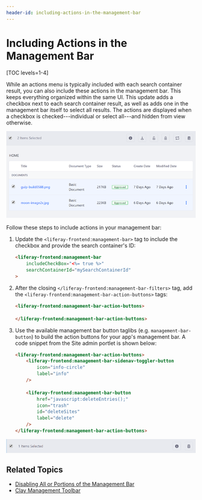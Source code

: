 ```yaml
---
header-id: including-actions-in-the-management-bar
---
```


# Including Actions in the Management Bar

[TOC levels=1-4]

While an actions menu is typically included with each search container result, 
you can also include these actions in the management bar. This keeps everything 
organized within the same UI. This update adds a checkbox next to each search 
container result, as well as adds one in the management bar itself to select all 
results. The actions are displayed when a checkbox is checked---individual or 
select all---and hidden from view otherwise. 

![Figure 1: You can select individual results or all results at once.](../../../../../images/liferay-frontend-taglib-management-bar-include-checkbox.png)

Follow these steps to include actions in your management bar:

1.  Update the `<liferay-frontend:management-bar>` tag to include the checkbox 
    and provide the search container's ID:

    ```html
    <liferay-frontend:management-bar
    	includeCheckBox="<%= true %>"
    	searchContainerId="mySearchContainerId"
    >
    ```

2.  After the closing `</liferay-frontend:management-bar-filters>` tag, add the 
    `<liferay-frontend:management-bar-action-buttons>` tags:

    ```html    
    <liferay-frontend:management-bar-action-buttons>

    </liferay-frontend:management-bar-action-buttons>
    ```

3.  Use the available management bar button taglibs 
    (e.g. `management-bar-button`) to build the action buttons for your app's 
    management bar. A code snippet from the Site admin portlet is shown below: 

    ```html
    <liferay-frontend:management-bar-action-buttons>
    	<liferay-frontend:management-bar-sidenav-toggler-button
    		icon="info-circle"
    		label="info"
    	/>

    	<liferay-frontend:management-bar-button
    		href="javascript:deleteEntries();"
    		icon="trash"
    		id="deleteSites"
    		label="delete"
    	/>
    </liferay-frontend:management-bar-action-buttons>
    ```

![Figure 2: You can have as many actions as your app requires.](../../../../../images/liferay-frontend-taglib-management-bar-actions.png)

## Related Topics

- [Disabling All or Portions of the Management Bar](/docs/7-2/frameworks/-/knowledge_base/f/disabling-all-or-portions-of-the-management-bar)
- [Clay Management Toolbar](/docs/7-2/reference/-/knowledge_base/r/clay-management-toolbar)
